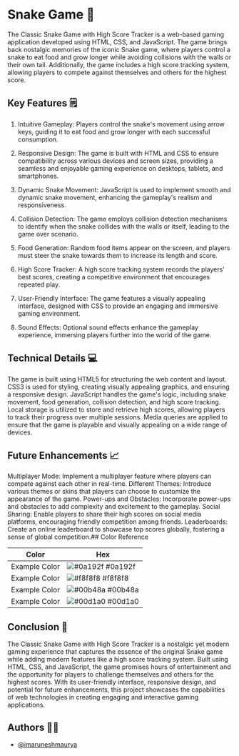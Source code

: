 # Snake Game 🐍

The Classic Snake Game with High Score Tracker is a web-based gaming application developed using HTML, CSS, and JavaScript. The game brings back nostalgic memories of the iconic Snake game, where players control a snake to eat food and grow longer while avoiding collisions with the walls or their own tail. Additionally, the game includes a high score tracking system, allowing players to compete against themselves and others for the highest score.

## Key Features 🗒️

1. Intuitive Gameplay: Players control the snake's movement using arrow keys, guiding it to eat food and grow longer with each successful consumption.

2. Responsive Design: The game is built with HTML and CSS to ensure compatibility across various devices and screen sizes, providing a seamless and enjoyable gaming experience on desktops, tablets, and smartphones.

3. Dynamic Snake Movement: JavaScript is used to implement smooth and dynamic snake movement, enhancing the gameplay's realism and responsiveness.

4. Collision Detection: The game employs collision detection mechanisms to identify when the snake collides with the walls or itself, leading to the game over scenario.

5. Food Generation: Random food items appear on the screen, and players must steer the snake towards them to increase its length and score.

6. High Score Tracker: A high score tracking system records the players' best scores, creating a competitive environment that encourages repeated play.

7. User-Friendly Interface: The game features a visually appealing interface, designed with CSS to provide an engaging and immersive gaming environment.

8. Sound Effects: Optional sound effects enhance the gameplay experience, immersing players further into the world of the game.


## Technical Details 💻

The game is built using HTML5 for structuring the web content and layout.
CSS3 is used for styling, creating visually appealing graphics, and ensuring a responsive design.
JavaScript handles the game's logic, including snake movement, food generation, collision detection, and high score tracking.
Local storage is utilized to store and retrieve high scores, allowing players to track their progress over multiple sessions.
Media queries are applied to ensure that the game is playable and visually appealing on a wide range of devices.
## Future Enhancements 📈

Multiplayer Mode: Implement a multiplayer feature where players can compete against each other in real-time.
Different Themes: Introduce various themes or skins that players can choose to customize the appearance of the game.
Power-ups and Obstacles: Incorporate power-ups and obstacles to add complexity and excitement to the gameplay.
Social Sharing: Enable players to share their high scores on social media platforms, encouraging friendly competition among friends.
Leaderboards: Create an online leaderboard to showcase top scores globally, fostering a sense of global competition.## Color Reference

| Color             | Hex                                                                |
| ----------------- | ------------------------------------------------------------------ |
| Example Color | ![#0a192f](https://via.placeholder.com/10/0a192f?text=+) #0a192f |
| Example Color | ![#f8f8f8](https://via.placeholder.com/10/f8f8f8?text=+) #f8f8f8 |
| Example Color | ![#00b48a](https://via.placeholder.com/10/00b48a?text=+) #00b48a |
| Example Color | ![#00d1a0](https://via.placeholder.com/10/00b48a?text=+) #00d1a0 |


## Conclusion 🎉
The Classic Snake Game with High Score Tracker is a nostalgic yet modern gaming experience that captures the essence of the original Snake game while adding modern features like a high score tracking system. Built using HTML, CSS, and JavaScript, the game promises hours of entertainment and the opportunity for players to challenge themselves and others for the highest scores. With its user-friendly interface, responsive design, and potential for future enhancements, this project showcases the capabilities of web technologies in creating engaging and interactive gaming applications.





## Authors 👨‍💻

- [@imaruneshmaurya](https://www.github.com/imaruneshmaurya)

